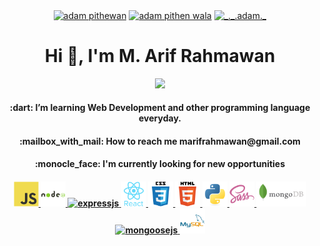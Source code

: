 <p align="center">
  <a href="https://www.linkedin.com/in/m-arif-rahmawan-751775131/" target="blank"><img align="center"
      src="https://raw.githubusercontent.com/rahuldkjain/github-profile-readme-generator/master/src/images/icons/Social/linked-in-alt.svg"
      alt="adam pithewan" height="30" width="40" /></a>
  <a href="https://web.facebook.com/marifrahmawan/" target="blank"><img align="center"
      src="https://raw.githubusercontent.com/rahuldkjain/github-profile-readme-generator/master/src/images/icons/Social/facebook.svg"
      alt="adam pithen wala" height="30" width="40" /></a>
  <a href="https://www.instagram.com/_arifrahmawan/" target="blank"><img align="center"
      src="https://raw.githubusercontent.com/rahuldkjain/github-profile-readme-generator/master/src/images/icons/Social/instagram.svg"
      alt="_._.adam._" height="30" width="40" /></a>
</p>
<h1 align="center">Hi 👋, I'm M. Arif Rahmawan</h1>

<p align="center">
  <a href="https://github.com/DenverCoder1/readme-typing-svg"><img src="https://readme-typing-svg.herokuapp.com?lines=Full+Stack+Web+Developer;Always%20learning%20new%20things&center=true&width=500&height=50"></a>
</p>


<h4 align="center"> :dart: I’m learning Web Development and other programming language everyday. <h4/>
<h4 align="center"> :mailbox_with_mail: How to reach me marifrahmawan@gmail.com <h4/>

<h4 align="center"> :monocle_face: I'm currently looking for new opportunities <h4/>

<p align="center"> 
  <a href="https://developer.mozilla.org/en-US/docs/Web/JavaScript" target="_blank" rel="noreferrer">
    <img 
         src="https://raw.githubusercontent.com/devicons/devicon/master/icons/javascript/javascript-original.svg" alt="javascript" width="40" height="40" />
  </a>
  <a href="https://nodejs.org" target="_blank" rel="noreferrer">
    <img
      src="https://raw.githubusercontent.com/devicons/devicon/master/icons/nodejs/nodejs-original-wordmark.svg" alt="nodejs" width="40" height="40" />
  </a>
  <a href="https://expressjs.com/" target="_blank" rel="noreferrer">
    <img
      src="https://www.vectorlogo.zone/logos/expressjs/expressjs-ar21.svg" alt="expressjs" width="80" height="40" />
  </a>
  
  <a href="https://reactjs.org/" target="_blank" rel="noreferrer"> 
    <img
      src="https://raw.githubusercontent.com/devicons/devicon/master/icons/react/react-original-wordmark.svg"
      alt="react" width="40" height="40" /> 
  </a> 
  <a href="https://www.w3schools.com/css/" target="_blank" rel="noreferrer"> 
      <img src="https://raw.githubusercontent.com/devicons/devicon/master/icons/css3/css3-original-wordmark.svg" alt="css3"
      width="40" height="40" />
  </a>
  <a href="https://www.w3.org/html/" target="_blank" rel="noreferrer">
    <img src="https://raw.githubusercontent.com/devicons/devicon/master/icons/html5/html5-original-wordmark.svg" alt="html5" width="40" height="40" /> 
  </a> 
  <a href="https://www.python.org" target="_blank" rel="noreferrer">
    <img
      src="https://raw.githubusercontent.com/devicons/devicon/master/icons/python/python-original.svg" alt="python"
      width="40" height="40" />
  </a>
  
  <a href="https://sass-lang.com" target="_blank" rel="noreferrer">
    <img
      src="https://raw.githubusercontent.com/devicons/devicon/master/icons/sass/sass-original.svg" alt="sass" width="40"
      height="40" /> 
  </a>
  <a href="https://www.mongodb.com/" target="_blank" rel="noreferrer">
    <img src="https://github.com/marifrahmawan/marifrahmawan/blob/main/logo/mongodb.svg" alt="mongodb" height="40" /> 
  </a> 
  <a href="https://mongoosejs.com/" target="_blank" rel="noreferrer">
    <img src="https://miro.medium.com/max/648/1*iDvsmUwzZQxJSKdL0xzwIA.png" alt="mongoosejs" width="80" height="30" /> 
  </a> 
  <a href="https://www.mysql.com/" target="_blank" rel="noreferrer">
    <img 
         src="https://raw.githubusercontent.com/devicons/devicon/master/icons/mysql/mysql-original-wordmark.svg" alt="mysql" width="40" height="40" /> 
  </a> 
</p>

<!--
**marifrahmawan/marifrahmawan** is a ✨ _special_ ✨ repository because its `README.md` (this file) appears on your GitHub profile.

Here are some ideas to get you started:

- 🔭 I’m currently working on ...
- 🌱 I’m currently learning ...
- 👯 I’m looking to collaborate on ...
- 🤔 I’m looking for help with ...
- 💬 Ask me about ...
- 📫 How to reach me: ...
- 😄 Pronouns: ...
- ⚡ Fun fact: ...
-->
